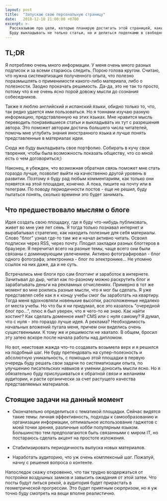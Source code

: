 ```yaml
---
layout: post
title:  "Запускаю свою персональную страницу"
date:   2018-12-18 21:00:00 +0700
excerpt: >-
  Рассказываю про цели, которые планирую достигать этой страницей, какие темы буду освещать в статьях.
  Буду выкладывать не только статьи, но и делиться поделками в свободное от работы время.
---
```

## TL;DR

Я потребляю очень много информации. У меня очень много разных подписок и за всеми стараюсь следить. Порою голова кругом. Считаю, что нужна систематизация полученного опыта, что полезно поразмышлять о применимости какого-либо материала, либо о полезности. Заодно прокачать решимость. Да-да, это не так то просто, потому что я не очень ясно порой довожу мысли до сознания собеседников.

Также я люблю английский и испанский языки, обидно только то, что, так редко удается ими пользоваться. Но я тоннами изучаю разную информацию, представленную на этих языках. Мне нравится мысль переводить понравившиеся статьи и выкладывать их тут с разрешения автора. Это поможет авторам достичь большего числа читателей, помочь мне углубить знания иностранного языка и лучше понять представленные в материалах идеи.

Сюда же буду выкладывать свое портфолио. Собирать в кучу свои творения, чтобы была возможность показать обществу, что со мной есть о чем договориться;)

Наконец, я убежден, что возможная обратная связь поможет мне стать гораздо лучше, позволит выйти на качественно другой уровень в развитии. Поэтому я буду рад любым комментариям, как только они появятся на этой площадке, конечно. А пока, пишите на почту или в телеграм. По поводу периодичности постов - еще не решил, буду пытаться понять, сколько времени это будет занимать.

## Что предшествовало мыслям о блоге

Идея создать свою площадку, где я буду что-нибудь публиковать, живет во мне уже лет семь. Я тогда только познавал интернет и вырабатывал стратегию, как находить полезные для себя материалы. Слово "блог" узнал где-то там же и начал активно читать. Освоил подписки через RSS, через почту. Плодил закладки разных блоггеров в браузере. Я перечитал всего на разные темы, чаще всего они были связаны с доминирующим увлечением. Активно фотографировал - блог одного фотографа; электроника - блог по электронике... Не упомню ссылок на них даже, да и не суть.

Встречались мне блоги про сам блоггинг и заработок в интернете. Зачитывал до дыр, читал как по-разному можно раскрутить блог и зарабатывать деньги на рекламных отчислениях. Примерно в тот же момент во мне роились разные мысли, что я мог бы сделать. Я уже представлял себе как я к концу учебы смог бы заработать на квартиру. Тогда меня вдохновляли новенькие высотки, расположенные недалеко от места учебы. Но что бы я ни придумал, все это казалось "очередной блог про...", плюс я был уверен, что я чего-то не знаю. Как найти хостинг? Как сделать доменное имя? CMS или с нуля самому? Я думал, что с нуля - это гораздо лучше идея. А реклама? Необходимость начальных вложений пугала меня, причем они виделись очень существенными. К тому же и решимости не хватало. В общем, бросил эту затею вскоре после начала работы над дипломом.

Но вот, неистовая жажда что-то создавать возымела верх и я решился на подобный шаг. Не буду претендовать на супер-полезность и абсолютную уникальность, с помощью этой площадки в первую очередь буду решать свои задачи по систематизации опыта, по улучшению писательских навыков и умении доносить мысли ясно. Но я обязательно буду прислушиваться к обратной связи и желаниям аудитории, и расти органически за счет растущего качества представляемых материалов.

## Стоящие задачи на данный момент

- Окончательно определиться с тематикой площадки. Сейчас видятся такие темы: личная эффективность, подходы к самообразованию и организации информации, оптимальное использование гаджетов с моей точки зрения, различные хобби популярным языком. Большинство тем предполагаются быть связанными с миром IT, но постараюсь сделать акцент на простоте изложения.

- Стабилизировать периодичность выпуска новых материалов.

- Наработать аудиторию, что уж очень комплексный шаг. Пожалуй, начну с решения вопроса о контенте.

Напоследок скажу откровенно, что так трудно воздержаться от постройки воздушных замков и завысить ожидания от этой затеи. Что посты будут литься рекой, а аудитория будет прирастать в геометрической прогрессии. Это будет приятным сюрпризом, но я уж точно буду смотреть на вещи вполне реалистично.
